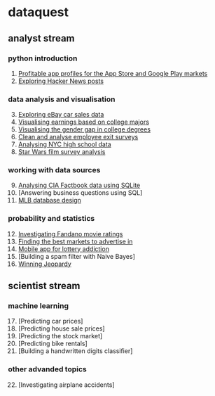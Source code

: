 # dataquest

## analyst stream

### python introduction
1. [Profitable app profiles for the App Store and Google Play markets](https://github.com/sgp941/dq/blob/master/analyst/python_intro_1/Basics.ipynb)
2. [Exploring Hacker News posts](https://github.com/sgp941/dq/blob/master/analyst/python_intro_2/Basics.ipynb)

### data analysis and visualisation
3. [Exploring eBay car sales data](https://github.com/sgp941/dq/blob/master/analyst/pandas_fund/Basics.ipynb)
4. [Visualising earnings based on college majors](https://github.com/sgp941/dq/blob/master/analyst/data_vis_1/Basics.ipynb)
5. [Visualising the gender gap in college degrees](https://github.com/sgp941/dq/blob/master/analyst/data_vis_2/Basics.ipynb)
6. [Clean and analyse employee exit surveys](https://github.com/sgp941/dq/blob/master/analyst/data_clean_1/Basics.ipynb)
7. [Analysing NYC high school data](https://github.com/sgp941/dq/blob/master/analyst/data_clean_2/Schools.ipynb)
8. [Star Wars film survey analysis](https://github.com/sgp941/dq/blob/master/analyst/data_clean_3/Basics.ipynb)

### working with data sources
9. [Analysing CIA Factbook data using SQLite](https://github.com/sgp941/dq/blob/master/analyst/sql_1/Basics.ipynb)
10. [Answering business questions using SQL]
11. [MLB database design](https://github.com/sgp941/dq/blob/master/analyst/sql_3/Basics.ipynb)

### probability and statistics
12. [Investigating Fandano movie ratings](https://github.com/sgp941/dq/blob/master/analyst/stat_1/Basics.ipynb)
13. [Finding the best markets to advertise in](https://github.com/sgp941/dq/blob/master/analyst/stat_2/Basics.ipynb)
14. [Mobile app for lottery addiction](https://github.com/sgp941/dq/blob/master/analyst/prob_1/Basics.ipynb)
15. [Building a spam filter with Naive Bayes]
16. [Winning Jeopardy](https://github.com/sgp941/dq/blob/master/analyst/hyp_test/Basics.ipynb)

## scientist stream

### machine learning
17. [Predicting car prices]
18. [Predicting house sale prices]
19. [Predicting the stock market]
20. [Predicting bike rentals]
21. [Building a handwritten digits classifier]

### other advanded topics

22. [Investigating airplane accidents]
